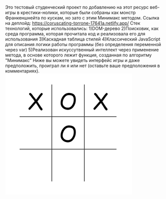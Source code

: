 Это тестовый студенческий проект по добавлению на этот ресурс веб-игры в крестики-нолики, которые были собраны как монстр Франкеншнейта по кускам, но зато с этим Минимакс методом.
Ссылка на деплойд: https://coruscating-torrone-17641a.netlify.app/
Стек технологий, которые использовались:
1)DOM-дерево
2)Поисковик, как среда программа, которая прочитала код и реализовала его для использования
3)Каскадная таблица стилей
4)Классический JavaScript для описания логики работы программы (без определения переменной через var)
5)Реализован искуссутвенный интеллект через применение метода, в основе которого лежит функция, созданная по алгоритму "Минимакс"
Ниже вы можете увидеть интерфейс игры и даже предположить, проиграл ли я или нет (оставьте ваше предположения в комментариях).
<img src="еще не проиграл.PNG">
